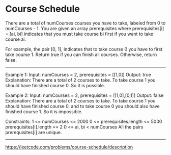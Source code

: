 # Course Schedule

There are a total of numCourses courses you have to take, labeled from 0 to numCourses - 1. You are given an array prerequisites where prerequisites[i] = [ai, bi] indicates that you must take course bi first if you want to take course ai.

For example, the pair [0, 1], indicates that to take course 0 you have to first take course 1.
Return true if you can finish all courses. Otherwise, return false.

---

Example 1:
Input: numCourses = 2, prerequisites = [[1,0]]
Output: true
Explanation: There are a total of 2 courses to take.
To take course 1 you should have finished course 0. So it is possible.

Example 2:
Input: numCourses = 2, prerequisites = [[1,0],[0,1]]
Output: false
Explanation: There are a total of 2 courses to take.
To take course 1 you should have finished course 0, and to take course 0 you should also have finished course 1. So it is impossible.

Constraints:
1 <= numCourses <= 2000
0 <= prerequisites.length <= 5000
prerequisites[i].length == 2
0 <= ai, bi < numCourses
All the pairs prerequisites[i] are unique.

---

https://leetcode.com/problems/course-schedule/description

